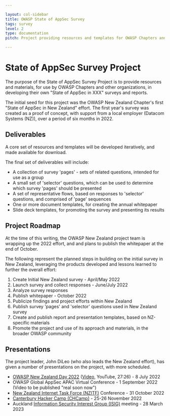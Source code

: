 ```yaml
---

layout: col-sidebar
title: OWASP State of AppSec Survey
tags: survey
level: 2
type: documentation
pitch: Project providing resources and templates for OWASP Chapters and other organizations to conduct their own surveys

---
```


# State of AppSec Survey Project

The purpose of the State of AppSec Survey Project is to provide resources and materials, for use by OWASP Chapters and other organizations,
in developing their own "State of AppSec in XXX" surveys and reports.

The initial seed for this project was the OWASP New Zealand Chapter's first "State of AppSec in New Zealand" effort. The first year's survey was created 
as a proof of concept, with support from a local employer (Datacom Systems (NZ)), over a period of six months in 2022.

## Deliverables

A core set of resources and templates will be developed iteratively, and made available for download.

The final set of deliverables will include:

* A collection of survey 'pages' - sets of related questions, intended for use as a group
* A small set of 'selector' questions, which can be used to determine which survey 'pages' should be presented
* A set of representative flows, based on responses to 'selector' questions, and comprised of 'page' sequences
* One or more document templates, for creating the annual whitepaper
* Slide deck templates, for promoting the survey and presenting its results

## Project Roadmap

At the time of this writing, the OWASP New Zealand project team is wrapping up the 2022 effort, and and plans to publish the whitepaper
at the end of October. 

The following represent the planned steps in building on the initial survey in New Zealand, leveraging the products developed and lessons
learned to further the overall effort:

1. Create Initial New Zealand survey - April/May 2022
1. Launch survey and collect responses - June/July 2022
1. Analyze survey responses
1. Publish whitepaper - October 2022
1. Publicize findings and project efforts within New Zealand
1. Publish survey 'pages' and 'selector' questions used in New Zealand survey
1. Create and publish report and presentation templates, based on NZ-specific materials 
1. Promote the project and use of its approach and materials, in the broader OWASP community

## Presentations

The project leader, John DiLeo (who also leads the New Zealand effort), has given a number of presentations 
on the project, with more scheduled.

* [OWASP New Zealand Day 2022](https://appsec.org.nz/conference) ([Video](https://www.youtube.com/watch?v=ui7WQ0W3kFU), YouTube, 27:26) - 8 July 2022
* OWASP Global AppSec APAC Virtual Conference - 1 September 2022 (Video to be published "real soon now")
* [New Zealand Internet Task Force (NZITF)](https://nzitf.org.nz/) Conference - 31 October 2022
* [Canterbury Hacker Camp (CHCamp)](https://2022.chcon.nz/) - 25-26 November 2022
* Auckland [Information Security Interest Group (ISIG)](https://isig.org.nz/) meeting - 28 March 2023

